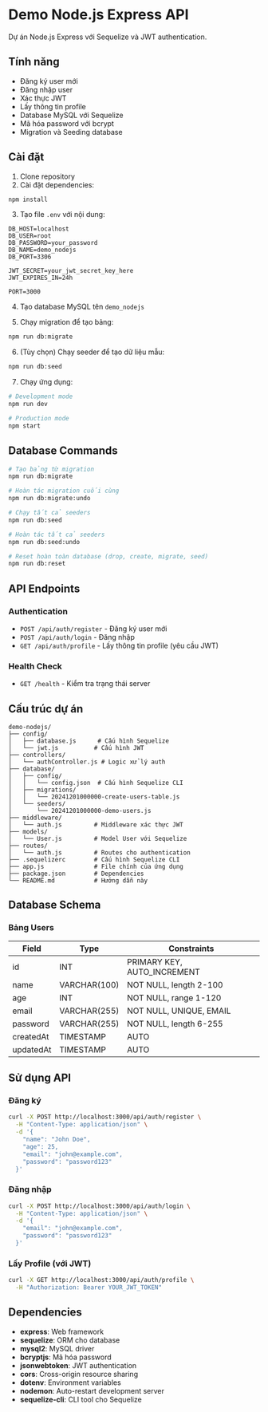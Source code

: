# Demo Node.js Express API

Dự án Node.js Express với Sequelize và JWT authentication.

## Tính năng

- Đăng ký user mới
- Đăng nhập user
- Xác thực JWT
- Lấy thông tin profile
- Database MySQL với Sequelize
- Mã hóa password với bcrypt
- Migration và Seeding database

## Cài đặt

1. Clone repository
2. Cài đặt dependencies:
```bash
npm install
```

3. Tạo file `.env` với nội dung:
```env
DB_HOST=localhost
DB_USER=root
DB_PASSWORD=your_password
DB_NAME=demo_nodejs
DB_PORT=3306

JWT_SECRET=your_jwt_secret_key_here
JWT_EXPIRES_IN=24h

PORT=3000
```

4. Tạo database MySQL tên `demo_nodejs`

5. Chạy migration để tạo bảng:
```bash
npm run db:migrate
```

6. (Tùy chọn) Chạy seeder để tạo dữ liệu mẫu:
```bash
npm run db:seed
```

7. Chạy ứng dụng:
```bash
# Development mode
npm run dev

# Production mode
npm start
```

## Database Commands

```bash
# Tạo bảng từ migration
npm run db:migrate

# Hoàn tác migration cuối cùng
npm run db:migrate:undo

# Chạy tất cả seeders
npm run db:seed

# Hoàn tác tất cả seeders
npm run db:seed:undo

# Reset hoàn toàn database (drop, create, migrate, seed)
npm run db:reset
```

## API Endpoints

### Authentication

- `POST /api/auth/register` - Đăng ký user mới
- `POST /api/auth/login` - Đăng nhập
- `GET /api/auth/profile` - Lấy thông tin profile (yêu cầu JWT)

### Health Check

- `GET /health` - Kiểm tra trạng thái server

## Cấu trúc dự án

```
demo-nodejs/
├── config/
│   ├── database.js      # Cấu hình Sequelize
│   └── jwt.js          # Cấu hình JWT
├── controllers/
│   └── authController.js # Logic xử lý auth
├── database/
│   ├── config/
│   │   └── config.json  # Cấu hình Sequelize CLI
│   ├── migrations/
│   │   └── 20241201000000-create-users-table.js
│   └── seeders/
│       └── 20241201000000-demo-users.js
├── middleware/
│   └── auth.js         # Middleware xác thực JWT
├── models/
│   └── User.js         # Model User với Sequelize
├── routes/
│   └── auth.js         # Routes cho authentication
├── .sequelizerc        # Cấu hình Sequelize CLI
├── app.js              # File chính của ứng dụng
├── package.json        # Dependencies
└── README.md           # Hướng dẫn này
```

## Database Schema

### Bảng Users

| Field     | Type         | Constraints           |
|-----------|--------------|----------------------|
| id        | INT          | PRIMARY KEY, AUTO_INCREMENT |
| name      | VARCHAR(100) | NOT NULL, length 2-100 |
| age       | INT          | NOT NULL, range 1-120 |
| email     | VARCHAR(255) | NOT NULL, UNIQUE, EMAIL |
| password  | VARCHAR(255) | NOT NULL, length 6-255 |
| createdAt | TIMESTAMP    | AUTO |
| updatedAt | TIMESTAMP    | AUTO |

## Sử dụng API

### Đăng ký

```bash
curl -X POST http://localhost:3000/api/auth/register \
  -H "Content-Type: application/json" \
  -d '{
    "name": "John Doe",
    "age": 25,
    "email": "john@example.com",
    "password": "password123"
  }'
```

### Đăng nhập

```bash
curl -X POST http://localhost:3000/api/auth/login \
  -H "Content-Type: application/json" \
  -d '{
    "email": "john@example.com",
    "password": "password123"
  }'
```

### Lấy Profile (với JWT)

```bash
curl -X GET http://localhost:3000/api/auth/profile \
  -H "Authorization: Bearer YOUR_JWT_TOKEN"
```

## Dependencies

- **express**: Web framework
- **sequelize**: ORM cho database
- **mysql2**: MySQL driver
- **bcryptjs**: Mã hóa password
- **jsonwebtoken**: JWT authentication
- **cors**: Cross-origin resource sharing
- **dotenv**: Environment variables
- **nodemon**: Auto-restart development server
- **sequelize-cli**: CLI tool cho Sequelize
